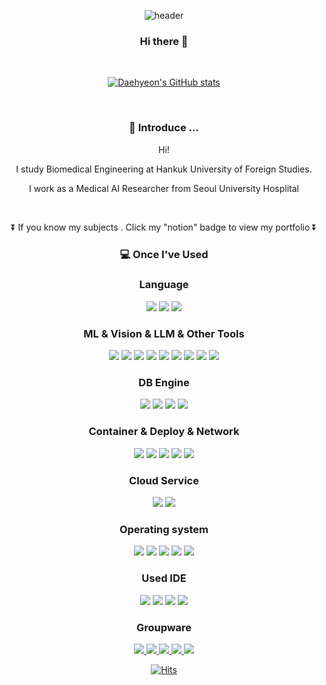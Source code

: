<div align=center>
	

![header](https://capsule-render.vercel.app/api?type=wave&color=auto&height=300&section=header&text=🐧D.H%20Github&fontSize=90)
### Hi there 👋


<!-- <br/> -->

<!--  [![Solved.ac Profile](http://mazassumnida.wtf/api/v2/generate_badge?boj=dablro12)](https://solved.ac/dablro12/) -->

<!-- <br/> -->

<br/>

[![Daehyeon's GitHub stats](https://github-readme-stats.vercel.app/api?username=dablro12)](https://github.com/dablro12/github-readme-stats)

<br/>

### 🌱 Introduce ...
Hi! 

I study Biomedical Engineering at Hankuk University of Foreign Studies.

I work as a Medical AI Researcher from Seoul University Hosplital 

<br/>

⏬  If you know my subjects . Click my "notion" badge to view my portfolio ⏬ 
        
	
###  💻 Once I've Used 

### Language
<img src="https://img.shields.io/badge/Python-3776AB?style=flat&logo=Python&logoColor=CC6699"/>
<img src="https://img.shields.io/badge/C-A8B9CC?style=flat&logo=C&logoColor=CC6699"/>
<img src="https://img.shields.io/badge/cplusplus-00599C?style=flat&logo=cplusplus&logoColor=CC6699"/>

### ML & Vision & LLM & Other Tools
<img src="https://img.shields.io/badge/Numpy-013243?style=flat&logo=Numpy&logoColor=CC6699"/>
<img src="https://img.shields.io/badge/scikit-F7931E?style=flat&logo=scikit-learn&logoColor=CC6699"/>
<img src="https://img.shields.io/badge/huggingface-FFD21E?style=flat&logo=huggingface&logoColor=CC6699"/>

<img src="https://img.shields.io/badge/opencv-5C3EE8?style=flat&logo=opencv&logoColor=CC6699"/>
<img src="https://img.shields.io/badge/pytorch-EE4C2C?style=flat&logo=pytorch&logoColor=CC6699"/>

<img src="https://img.shields.io/badge/langchain-1C3C3C?style=flat&logo=langchain&logoColor=CC6699"/>
<img src="https://img.shields.io/badge/OpenAI-412991?style=flat&logo=OpenAI&logoColor=CC6699"/>

<img src="https://img.shields.io/badge/streamlit-FF4B4B?style=flat&logo=Numpy&logoColor=CC6699"/>
<img src="https://img.shields.io/badge/tableau-E97627?style=flat&logo=Numpy&logoColor=CC6699"/>

### DB Engine
<img src="https://img.shields.io/badge/mysql-4479A1?style=flat&logo=mysql&logoColor=CC6699"/>
<img src="https://img.shields.io/badge/elasticsearch-005571?style=flat&logo=elasticsearch&logoColor=CC6699"/>
<img src="https://img.shields.io/badge/Samsung stack SDK-1428A0?style=flat&logo=samsung&logoColor=CC6699"/>
<img src="https://img.shields.io/badge/Garmin SDK-000000?style=flat&logo=garmin&logoColor=CC6699"/>


### Container & Deploy & Network
<img src="https://img.shields.io/badge/Docker-2496ED?style=flat&logo=Docker&logoColor=CC6699"/>
<img src="https://img.shields.io/badge/Kubernetes-326CE5?style=flat&logo=Kubernetes&logoColor=CC6699"/>

<img src="https://img.shields.io/badge/tailscale-242424?style=flat&logo=tailscale&logoColor=CC6699"/>
<img src="https://img.shields.io/badge/ngrok-1F1E37?style=flat&logo=ngrok&logoColor=CC6699"/>

<img src="https://img.shields.io/badge/fastapi-009688?style=flat&logo=fastapi&logoColor=CC6699"/>

### Cloud Service
<img src="https://img.shields.io/badge/amazonwebservices-232F3E?style=flat&logo=amazonwebservices&logoColor=CC6699"/>
<img src="https://img.shields.io/badge/amazonec2-FF9900?style=flat&logo=amazonec2&logoColor=CC6699"/>

### Operating system
<img src="https://img.shields.io/badge/macos-000000?style=flat&logo=macos&logoColor=CC6699"/>
<img src="https://img.shields.io/badge/CentOS-262577?style=flat&logo=CentOS&logoColor=CC6699"/>
<img src="https://img.shields.io/badge/Ubuntu-E95420?style=flat&logo=Ubuntu&logoColor=CC6699"/>
<img src="https://img.shields.io/badge/RedHat-EE0000?style=flat&logo=RedHat&logoColor=CC6699"/>
<img src="https://img.shields.io/badge/Kali linux-557C94?style=flat&logo=Kali linux&logoColor=CC6699"/>

### Used IDE
<img src="https://img.shields.io/badge/vim-019733?style=flat&logo=vim&logoColor=CC6699"/>
<img src="https://img.shields.io/badge/Jupyter-F37626 ?style=flat&logo=Jupyter&logoColor=CC6699"/>
<img src="https://img.shields.io/badge/Visual Studio Code-007ACC?style=flat&logo=Visual Studio Code&logoColor=CC6699">
<img src="https://img.shields.io/badge/intellijidea-000000?style=flat&logo=intellijidea&logoColor=CC6699">

  
### Groupware	
<a href="https://github.com/dablro12" target="_blank"><img src="https://img.shields.io/badge/GitHub-181717?style=flat&logo=GitHub&logoColor=CC6699"/>
<a href="https://valiant-barnacle-6bf.notion.site/Personal-making-Me-fdc2342835e24f9391fe2dfe28e271d0" target="_blank"><img src="https://img.shields.io/badge/Notion-000000?style=flat&logo=Notion&logoColor=CC6699"/>
<img src="https://img.shields.io/badge/figma-F24E1E?style=flat&logo=Discord&logoColor=CC6699"/>
<img src="https://img.shields.io/badge/Slack-4A154B?style=flat&logo=Slack&logoColor=CC6699"/>
<img src="https://img.shields.io/badge/Discord-5865F2?style=flat&logo=Discord&logoColor=CC6699"/>

	
	  
	  
  [![Hits](https://hits.seeyoufarm.com/api/count/incr/badge.svg?url=https%3A%2F%2Fgithub.com%2Fdablro12&count_bg=%2379C83D&title_bg=%23555555&icon=github.svg&icon_color=%23E7E7E7&title=hits&edge_flat=false)](https://hits.seeyoufarm.com)
	 
</div>
	
	
 
<!--
**dablro12/dablro12** is a ✨ _special_ ✨ repository because its `README.md` (this file) appears on your GitHub profile.

Here are some ideas to get you started:

- 🔭 I’m currently working on ...
- 🌱 I’m currently learning ...
- 👯 I’m looking to collaborate on ...
- 🤔 I’m looking for help with ...
- 💬 Ask me about ...
- 📫 How to reach me: ...
- 😄 Pronouns: ...
- ⚡ Fun fact: ...
-->
